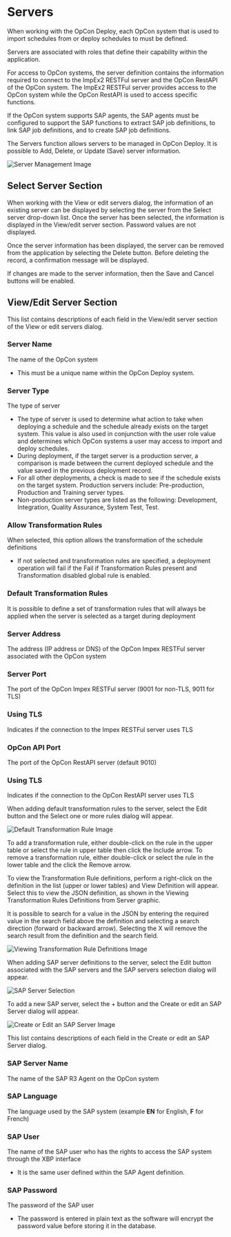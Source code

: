 # Servers

When working with the OpCon Deploy, each OpCon system that is used to import schedules from or deploy schedules to must be defined.

Servers are associated with roles that define their capability within the application.

For access to OpCon systems, the server definition contains the information required to connect to the ImpEx2 RESTFul server and the OpCon RestAPI of the OpCon system. The ImpEx2 RESTFul server provides access to the OpCon system while the OpCon RestAPI is used to access specific functions.

If the OpCon system supports SAP agents, the SAP agents must be configured to support the SAP functions to extract SAP job definitions, to link SAP job definitions, and to create SAP job definitions.

The Servers function allows servers to be managed in OpCon Deploy. It is possible to Add, Delete, or Update (Save) server information.

![Server Management Image](/img/admin-server-dialog.png)

## Select Server Section

When working with the View or edit servers dialog, the information of an existing server can be displayed by selecting the server from the Select server drop-down list. Once the server has been selected, the information is displayed in the View/edit server section. Password values are not displayed.

Once the server information has been displayed, the server can be removed from the application by selecting the Delete button. Before deleting the record, a confirmation message will be displayed.

If changes are made to the server information, then the Save and Cancel buttons will be enabled.

## View/Edit Server Section

This list contains descriptions of each field in the View/edit server section of the View or edit servers dialog.

### Server Name

The name of the OpCon system
* This must be a unique name within the OpCon Deploy system.

### Server Type

The type of server
* The type of server is used to determine what action to take when deploying a schedule and the schedule already exists on the target system. This value is also used in conjunction with the user role value and determines which OpCon systems a user may access to import and deploy schedules.
* During deployment, if the target server is a production server, a comparison is made between the current deployed schedule and the value saved in the previous deployment record.
* For all other deployments, a check is made to see if the schedule exists on the target system.
Production servers include: Pre-production, Production and Training server types.
* Non-production server types are listed as the following: Development, Integration, Quality Assurance, System Test, Test.

### Allow Transformation Rules

When selected, this option allows the transformation of the schedule definitions
* If not selected and transformation rules are specified, a deployment operation will fail if the Fail if Transformation Rules present and Transformation disabled global rule is enabled.

### Default Transformation Rules

It is possible to define a set of transformation rules that will always be applied when the server is selected as a target during deployment

### Server Address

The address (IP address or DNS) of the OpCon Impex RESTFul server associated with the OpCon system

### Server Port

The port of the OpCon Impex RESTFul server (9001 for non-TLS, 9011 for TLS)

### Using TLS

Indicates if the connection to the Impex RESTFul server uses TLS

### OpCon API Port

The port of the OpCon RestAPI server (default 9010)

### Using TLS

Indicates if the connection to the OpCon RestAPI server uses TLS

When adding default transformation rules to the server, select the Edit button and the Select one or more rules dialog will appear.

![Default Transformation Rule Image](/img/transformation-rule-selection-dialog.png)

To add a transformation rule, either double-click on the rule in the upper table or select the rule in upper table then click the Include arrow. To remove a transformation rule, either double-click or select the rule in the lower table and the click the Remove arrow.

To view the Transformation Rule definitions, perform a right-click on the definition in the list (upper or lower tables) and View Definition will appear. Select this to view the JSON definition, as shown in the Viewing Transformation Rules Definitions from Server graphic.

It is possible to search for a value in the JSON by entering the required value in the search field above the definition and selecting a search direction (forward or backward arrow). Selecting the X will remove the search result from the definition and the search field.

![Viewing Transformation Rule Definitions Image](/img/transformation-rules-definition.png)

When adding SAP server definitions to the server, select the Edit button associated with the SAP servers and the SAP servers selection dialog will appear.

![SAP Server Selection](/img/sap-server-selection.png)

To add a new SAP server, select the + button and the Create or edit an SAP Server dialog will appear.

![Create or Edit an SAP Server Image](/img/sap-edit-server.png)

This list contains descriptions of each field in the Create or edit an SAP Server dialog.

### SAP Server Name

The name of the SAP R3 Agent on the OpCon system

### SAP Language

The language used by the SAP system (example **EN** for English, **F** for French)

### SAP User

The name of the SAP user who has the rights to access the SAP system through the XBP interface
* It is the same user defined within the SAP Agent definition.

### SAP Password

The password of the SAP user
* The password is entered in plain text as the software will encrypt the password value before storing it in the database.
